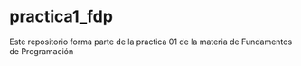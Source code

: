 # practica1_fdp
Este repositorio forma parte de la practica 01 de la materia de Fundamentos de Programación
